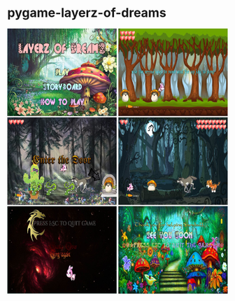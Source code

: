 # pygame-layerz-of-dreams
<img src="https://github.com/programmingdream123/pygame-layerz-of-dreams/blob/master/gp1.JPG" width = "250 " height = "200">
<img src="https://github.com/programmingdream123/pygame-layerz-of-dreams/blob/master/gp2.JPG" width = "250 " height = "200">
<img src="https://github.com/programmingdream123/pygame-layerz-of-dreams/blob/master/gp6.JPG" width = "250 " height = "200">
<img src="https://github.com/programmingdream123/pygame-layerz-of-dreams/blob/master/gp7.JPG" width = "250 " height = "200">
<img src="https://github.com/programmingdream123/pygame-layerz-of-dreams/blob/master/gpover.JPG" width = "250 " height = "200">
<img src="https://github.com/programmingdream123/pygame-layerz-of-dreams/blob/master/gpwin.JPG" width = "250 " height = "200">
















